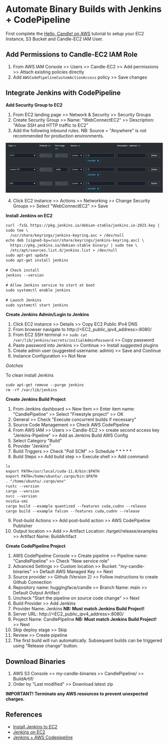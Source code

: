 # Automate Binary Builds with Jenkins + CodePipeline

First complete the [Hello, Candle! on AWS](./hello-aws.md) tutorial to setup your EC2 Instance, S3 Bucket and Candle-EC2 IAM User.

## Add Permissions to Candle-EC2 IAM Role

1. From AWS IAM Console >> Users >> Candle-EC2 >> Add permissions >> Attach existing policies directly
2. Add `AWSCodePipelineCustomActionAccess` policy >> Save changes

## Integrate Jenkins with CodePipeline

**Add Security Group to EC2**

1. From EC2 landing page >> Network & Security >> Security Groups 
2. Create Security Group >> Name: "WebConnectEC2" >> Description: "Allow SSH and HTTP traffic to EC2"
3. Add the following inbound rules. NB: Source = "Anywhere" is not recommended for production environments.

![image](../assets/aws-ec2-security-group.png)  

4. Click EC2 instance >> Actions >> Networking >> Change Security Groups >> Select "WebConnectEC2" >> Save

**Install Jenkins on EC2**

```
curl -fsSL https://pkg.jenkins.io/debian-stable/jenkins.io-2023.key | sudo tee \
  /usr/share/keyrings/jenkins-keyring.asc > /dev/null
echo deb [signed-by=/usr/share/keyrings/jenkins-keyring.asc] \
  https://pkg.jenkins.io/debian-stable binary/ | sudo tee \
  /etc/apt/sources.list.d/jenkins.list > /dev/null
sudo apt-get update
sudo apt-get install jenkins

# Check install
jenkins --version

# Allow Jenkins service to start at boot
sudo systemctl enable jenkins

# Launch Jenkins
sudo systemctl start jenkins
```

**Create Jenkins Admin/Login to Jenkins**

1. Click EC2 instance >> Details >> Copy EC2 Public IPv4 DNS
2. From browser navigate to http://<EC2_public_ipv4_address>:8080/
3. From EC2 SSH terminal >> `sudo cat /var/lib/jenkins/secrets/initialAdminPassword` >> Copy password
4. Paste password into Jenkins >> Continue >> Install suggested plugins
5. Create admin user (suggested username: admin) >> Save and Continue
6. Instance Configuration >> Not Now


*Gotchas*

To clean install Jenkins
```
sudo apt-get remove --purge jenkins
rm -rf /var/lib/jenkins
```

**Create Jenkins Build Project**
1. From Jenkins dashboard >> New Item >> Enter item name: "CandlePipeline" >> Select "Freestyle project" >> OK
2. General >> Check "Execute concurrent builds if necessary"
3. Source Code Management >> Check AWS CodePipeline
4. From AWS IAM >> Users >> Candle-EC2 >> create second access key "Jenkins-Pipeline" >> Add as Jenkins Build AWS Config
5. Select Category "Build"
6. Provider "Jenkins"
7. Build Triggers >> Check "Poll SCM" >> Schedule * * * * *
8. Build Steps >> Add build step >> Execute shell >> Add command:
  ```
  ls
  export PATH=/usr/local/cuda-11.8/bin:$PATH
  export PATH=/home/ubuntu/.cargo/bin:$PATH
  . "/home/ubuntu/.cargo/env"
  rustc --version
  cargo --version
  nvcc --version
  nvidia-smi
  cargo build --example quantized --features cuda,cudnn --release
  cargo build --example falcon --features cuda,cudnn --release
  ```
9. Post-build Actions >> Add post-build action >> AWS CodePipeline Publisher
10. Output location >> Add >> Artifact Location: /target/release/examples >> Artifact Name: BuildArtifact

**Create CodePipeline Project**
1. AWS CodePipeline Console >> Create pipeline >> Pipeline name: "CandlePipeline" >> Check "New service role"
2. Advanced Settings >> Custom location >> Bucket: "my-candle-binaries" >> Default AWS Managed Key >> Next
3. Source provider >> Github (Version 2) >> Follow instructions to create Github Connection
4. Repository name: huggingface/candle >> Branch Name: main >> Default Output Artifact
5. Uncheck "Start the pipeline on source code change" >> Next
6. Build Provider >> Add Jenkins
7. Provider Name: Jenkins **NB: Must match Jenkins Build Project!**
8. Server URL: http://<EC2_public_ipv4_address>:8080/
9. Project Name: CandlePipeline **NB: Must match Jenkins Build Project!** >> Next
10. Skip deploy stage >> Skip
11. Review >> Create pipeline
12. The first build will run automatically. Subsequent builds can be triggered using "Release change" button.

## Download Binaries

1. AWS S3 Console >> my-candle-binaries >> CandlePipeline/ >> BuildArtif/
2. Order by "Last modified" >> Download latest zip

**IMPORTANT! Terminate any AWS resources to prevent unexpected charges.** 

## References
* [Install Jenkins to EC2](https://www.jenkins.io/doc/book/installing/linux/#debianubuntu)
* [Jenkins on EC2](https://www.jenkins.io/doc/tutorials/tutorial-for-installing-jenkins-on-AWS/#installing-and-configuring-jenkins)
* [Jenkins + AWS Codepipeline](https://docs.aws.amazon.com/codepipeline/latest/userguide/tutorials-four-stage-pipeline.html#tutorials-four-stage-pipeline-prerequisites-jenkins-iam-role/)